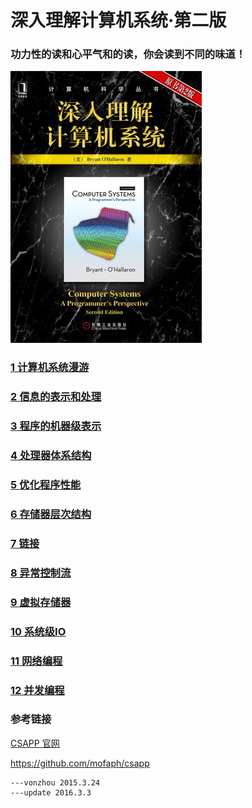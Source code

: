 #  深入理解计算机系统·第二版


### 功力性的读和心平气和的读，你会读到不同的味道！ 

![](csapp.jpg)





### [1 计算机系统漫游](chapter01)
### [2 信息的表示和处理](https://github.com/vonzhou/CSAPP/tree/master/chapter02#2-信息的表示和处理)
### [3 程序的机器级表示](chapter03)
### [4 处理器体系结构](chapter04)
### [5 优化程序性能](chapter05)
### [6 存储器层次结构](chapter06)
### [7 链接](chapter07)
### [8 异常控制流](chapter08)
### [9 虚拟存储器](chapter09)
### [10 系统级IO](chapter10)
### [11 网络编程](chapter11)
### [12 并发编程](chapter12)

### 参考链接
[CSAPP 官网](http://csapp.cs.cmu.edu/public/students.html)

https://github.com/mofaph/csapp

	

	---vonzhou 2015.3.24
	---update 2016.3.3


	


